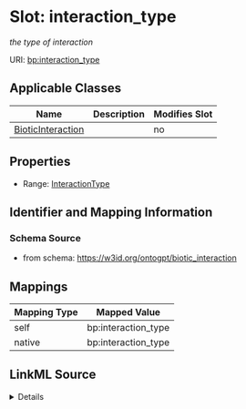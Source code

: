 

# Slot: interaction_type


_the type of interaction_



URI: [bp:interaction_type](http://w3id.org/ontogpt/biotic-interaction-templateinteraction_type)



<!-- no inheritance hierarchy -->





## Applicable Classes

| Name | Description | Modifies Slot |
| --- | --- | --- |
| [BioticInteraction](BioticInteraction.md) |  |  no  |







## Properties

* Range: [InteractionType](InteractionType.md)





## Identifier and Mapping Information







### Schema Source


* from schema: https://w3id.org/ontogpt/biotic_interaction




## Mappings

| Mapping Type | Mapped Value |
| ---  | ---  |
| self | bp:interaction_type |
| native | bp:interaction_type |




## LinkML Source

<details>
```yaml
name: interaction_type
description: the type of interaction
from_schema: https://w3id.org/ontogpt/biotic_interaction
rank: 1000
alias: interaction_type
owner: BioticInteraction
domain_of:
- BioticInteraction
range: InteractionType

```
</details>